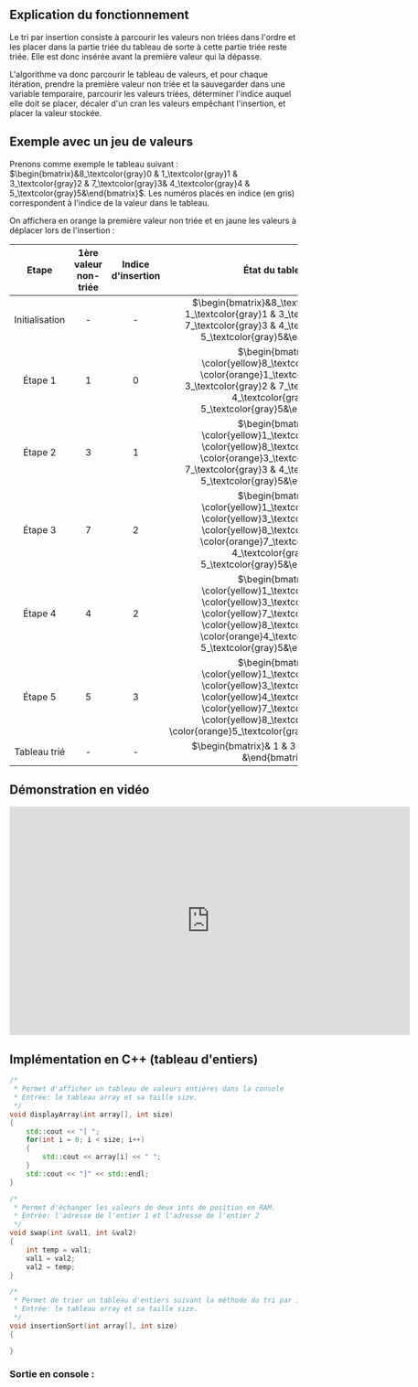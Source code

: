 ## Explication du fonctionnement

Le tri par insertion consiste à parcourir les valeurs non triées dans l'ordre et les placer dans la partie triée du tableau de sorte à cette partie triée reste triée. Elle est donc insérée avant la première valeur qui la dépasse.

L'algorithme va donc parcourir le tableau de valeurs, et pour chaque itération, prendre la première valeur non triée et la sauvegarder dans une variable temporaire, parcourir les valeurs triées, déterminer l'indice auquel elle doit se placer, décaler d'un cran les valeurs empêchant l'insertion, et placer la valeur stockée.

## Exemple avec un jeu de valeurs

Prenons comme exemple le tableau suivant : $\begin{bmatrix}&8_\textcolor{gray}0 & 1_\textcolor{gray}1 & 3_\textcolor{gray}2 & 7_\textcolor{gray}3& 4_\textcolor{gray}4 & 5_\textcolor{gray}5&\end{bmatrix}$.
Les numéros placés en indice (en gris) correspondent à l'indice de la valeur dans le tableau.

On affichera en orange la première valeur non triée et en jaune les valeurs à déplacer lors de l'insertion :

|     Etape      | 1ère valeur non-triée | Indice d'insertion |                    État du tableau                    |
|:--------------:|:--------------:|:---------------:|:-----------------------------------------------------:|
| Initialisation |       -        |        -        | $\begin{bmatrix}&8_\textcolor{gray}0 & 1_\textcolor{gray}1 & 3_\textcolor{gray}2 & 7_\textcolor{gray}3 & 4_\textcolor{gray}4 & 5_\textcolor{gray}5&\end{bmatrix}$ |
| Étape 1 |       1        |        0        | $\begin{bmatrix}& \color{yellow}8_\textcolor{gray}0 & \color{orange}1_\textcolor{gray}1 & 3_\textcolor{gray}2 & 7_\textcolor{gray}3 & 4_\textcolor{gray}4 & 5_\textcolor{gray}5&\end{bmatrix}$ |
| Étape 2 |       3        |        1        | $\begin{bmatrix}& \color{yellow}1_\textcolor{gray}0 & \color{yellow}8_\textcolor{gray}1 & \color{orange}3_\textcolor{gray}2 & 7_\textcolor{gray}3 & 4_\textcolor{gray}4 & 5_\textcolor{gray}5&\end{bmatrix}$ |
| Étape 3 |       7        |        2        | $\begin{bmatrix}& \color{yellow}1_\textcolor{gray}0 & \color{yellow}3_\textcolor{gray}1 & \color{yellow}8_\textcolor{gray}2 & \color{orange}7_\textcolor{gray}3 & 4_\textcolor{gray}4 & 5_\textcolor{gray}5&\end{bmatrix}$ |
| Étape 4 |       4        |        2        | $\begin{bmatrix}& \color{yellow}1_\textcolor{gray}0 & \color{yellow}3_\textcolor{gray}1 & \color{yellow}7_\textcolor{gray}2 & \color{yellow}8_\textcolor{gray}3 & \color{orange}4_\textcolor{gray}4 & 5_\textcolor{gray}5&\end{bmatrix}$ |
| Étape 5 |       5        |        3        | $\begin{bmatrix}& \color{yellow}1_\textcolor{gray}0 & \color{yellow}3_\textcolor{gray}1 & \color{yellow}4_\textcolor{gray}2 & \color{yellow}7_\textcolor{gray}3 & \color{yellow}8_\textcolor{gray}4 & \color{orange}5_\textcolor{gray}5&\end{bmatrix}$ |
| Tableau trié |       -        |        -        | $\begin{bmatrix}& 1 & 3 & 4 & 5 & 7 & 8 &\end{bmatrix}$ |

## Démonstration en vidéo

<iframe width="700" height="400" src="https://www.youtube-nocookie.com/embed/8oJS1BMKE64" title="YouTube video player" frameborder="0" allow="accelerometer; autoplay; clipboard-write; encrypted-media; gyroscope; picture-in-picture; web-share" allowfullscreen></iframe>

## Implémentation en C++ (tableau d'entiers)

```cpp
/*
 * Permet d'afficher un tableau de valeurs entières dans la console
 * Entrée: le tableau array et sa taille size.
 */
void displayArray(int array[], int size)
{
    std::cout << "[ ";
    for(int i = 0; i < size; i++)
    {
        std::cout << array[i] << " ";
    }
    std::cout << "]" << std::endl;
}

/*
 * Permet d'échanger les valeurs de deux ints de position en RAM.
 * Entrée: l'adresse de l'entier 1 et l'adresse de l'entier 2
 */
void swap(int &val1, int &val2)
{
    int temp = val1;
    val1 = val2;
    val2 = temp;
}

/*
 * Permet de trier un tableau d'entiers suivant la méthode du tri par insertion
 * Entrée: le tableau array et sa taille size.
 */
void insertionSort(int array[], int size)
{

}
```

### Sortie en console :

```

```
